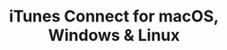---
name: iTunes Connect
url: 'https://itunesconnect.apple.com'
category: Business
title: 'iTunes Connect for macOS, Windows & Linux'
key: itunes-connect

---